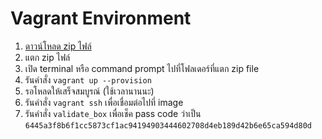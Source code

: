 
# Vagrant Environment

1. [ดาวน์โหลด zip ไฟล์](https://www.dropbox.com/s/kkj1kdwxh0chf92/vagrant-env.zip?dl=0)
2. แตก zip ไฟล์
3. เปิด terminal หรือ command prompt ไปที่โฟลเดอร์ที่แตก zip file
4. รันคำสั่ง `vagrant up --provision`
5. รอโหลดให้เสร็จสมบูรณ์ (ใช้เวลานานนะ)
6. รันคำสั่ง `vagrant ssh` เพื่อเชื่อมต่อไปที่ image
7. รันคำสั่ง `validate_box` เพื่อเช็ค pass code ว่าเป็น `6445a3f8b6f1cc5873cf1ac94194903444602708d4eb189d42b6e65ca594d80d`